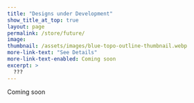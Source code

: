 ```yaml
---
title: "Designs under Development"
show_title_at_top: true
layout: page
permalink: /store/future/
image:
thumbnail: /assets/images/blue-topo-outline-thumbnail.webp
more-link-text: "See Details"
more-link-text-enabled: Coming soon
excerpt: >
  ???
---
```


Coming soon
